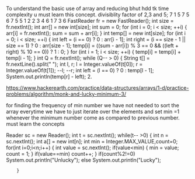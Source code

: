 To understand the basic use of array and reducing bhut hdd tk time complexity
u must learn this concept. divisiblity factor of 2,3 and 5;
7
1 5 7 5 6 7 5
5
1 2
2 3
4 6
1 7
3 6
FastReader fr = new FastReader();
		int size = fr.nextInt();
		int arr[] = new int[size];
		int sum = 0;
		for (int i = 0; i < size; ++i) {
			arr[i] = fr.nextInt();
			sum = sum + arr[i];
		}
		int temp[] = new int[size];
		for (int i = 0; i < size; ++i) {
			int left = (i == 0) ? 0 : arr[i - 1];
			int right = (i == size - 1 || size == 1) ? 0 : arr[size - 1];
			temp[i] = ((sum - arr[i]) % 3 == 0 && ((left + right) % 10 == 0)) ? 1 : 0;
		}
		for (int i = 1; i < size; ++i) {
			temp[i] = temp[i] + temp[i - 1];
		}
		int Q = fr.nextInt();
		while (Q-- > 0) {
			String t[] = fr.nextLine().split(" ");
			int l, r;
			l = Integer.valueOf(t[0]);
			r = Integer.valueOf(t[1]);
			--l;
			--r;
			int left = (l == 0) ? 0 : temp[l - 1];
			System.out.println(temp[r] - left);
2.



https://www.hackerearth.com/practice/data-structures/arrays/1-d/practice-problems/algorithm/monk-and-lucky-minimum-3/


for finding the frequency of min  number we have not needed to sort the array everytime we have to just iterate over the elements and set min =1 whenever the minimum number come as compared to previous number.
must learn the concepts



Reader sc = new Reader();
	   	int t = sc.nextInt();
	   	while(t-- >0)
	   	{
	   		int n = sc.nextInt();
	   		int a[] = new int[n];
	   		int min = Integer.MAX_VALUE,count=0;
	   		for(int i=0;i<n;i++)
	   		{
	   			int value = sc.nextInt();
	   			if(value<min)
	   			{
	   				min = value;
	   				count = 1;
	   			}
	   			if(value==min)
	   				count++;
	   		}
	   		if(count%2!=0)
	   			System.out.println("Unlucky");
	   		else
	   			System.out.println("Lucky");
 
	   	}



